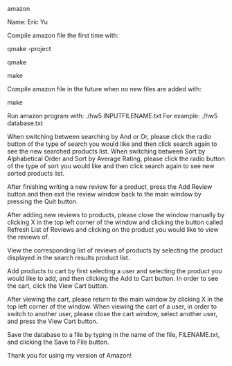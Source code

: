 amazon

Name: Eric Yu

Compile amazon file the first time with: 

qmake -project

qmake

make

Compile amazon file in the future when no new files are added with:

make

Run amazon program with:
./hw5 INPUTFILENAME.txt
For example: ./hw5 database.txt

When switching between searching by And or Or, please click the radio button of the type of search you
would like and then click search again to see the new searched products list. When switching between
Sort by Alphabetical Order and Sort by Average Rating, please click the radio button of the type of sort
you would like and then click search again to see new sorted products list.

After finishing writing a new review for a product, press the Add Review button and then exit the review window back
to the main window by pressing the Quit button.

After adding new reviews to products, please close the window manually by clicking X in the top left corner
of the window and clicking the button called Refresh List of Reviews and clicking on the product you
would like to view the reviews of.

View the corresponding list of reviews of products by selecting the product displayed in the search results product list.

Add products to cart by first selecting a user and selecting the product you would like to add, and then
clicking the Add to Cart button. In order to see the cart, click the View Cart button.

After viewing the cart, please return to the main window by clicking X in the top left corner of the window. When
viewing the cart of a user, in order to switch to another user, please close the cart window, select another user, and press
the View Cart button.

Save the database to a file by typing in the name of the file, FILENAME.txt, and clicking the Save to File button.

Thank you for using my version of Amazon!
